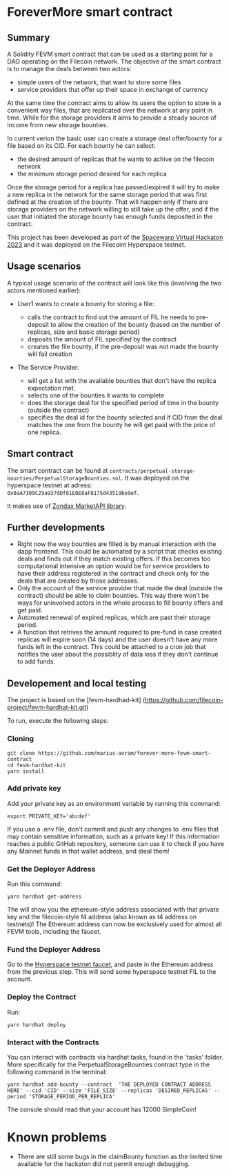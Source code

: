 # ForeverMore smart contract

## Summary

A Solidity FEVM smart contract that can be used as a starting point for a DAO operating on the Filecoin network.
The objective of the smart contract is to manage the deals between two actors:
- simple users of the network, that want to store some files
- service providers that offer up their space in exchange of currency

At the same time the contract aims to allow its users the option to store in a convenient way files, that are replicated over the network at any point in time. While for the storage providers it aims to provide a steady source of income from new storage bounties.

In current verion the basic user can create a storage deal offer/bounty for a file based on its CID. For each bounty he can
select:
- the desired amount of replicas that he wants to achive on the filecoin network
- the minimum storage period desired for each replica

Once the storage period for a replica has passed/expired it will try to make a new replica in the network for the same storage period that was first defined at the creation of the bounty. That will happen only if there are storage providers on the network willing to still take up the offer, and if the user that initiated the storage bounty has enough funds deposited in the contract.

This project has been developed as part of the [Spacewarp Virtual Hackaton 2023](https://ethglobal.com/events/spacewarp) and it was deployed on the Filecoint Hyperspace testnet.

## Usage scenarios

A typical usage scenario of the contract will look like this (involving the two actors mentioned earlier):

- User1 wants to create a bounty for storing a file:
  - calls the contract to find out the amount of FIL he needs to pre-deposit to allow the creation of the bounty (based on the number of replicas, size and basic storage period)
  - deposits the amount of FIL specified by the contract
  - creates the file bounty, if the pre-deposit was not made the bounty will fail creation

- The Service Provider:
  - will get a list with the available bounties that don't have the replica expectation met.
  - selects one of the bounties it wants to complete
  - does the storage deal for the specified period of time in the bounty (outside the contract)
  - specifies the deal id for the bounty selected and if CID from the deal matches the one from the bounty he will get paid with the price of one replica.

## Smart contract

The smart contract can be found at `contracts/perpetual-storage-bounties/PerpetualStorageBounties.sol`.
It was deployed on the hyperspace testnet at adress: `0x0aA7309C29a937dDf81E0E0aF8175d43519be9ef`.

It makes use of [Zondax MarketAPI library](https://github.com/Zondax/filecoin-solidity).

## Further developments
- Right now the way bounties are filled is by manual interaction with the dapp frontend. This could be automated by a script that checks existing deals and finds out if they match existing offers. If this becomes too computational intensive an option would be for service providers to have their address registered in the contract and check only for the deals that are created by those addresses.
- Only the account of the service provider that made the deal (outside the contract) should be able to claim bounties. This way there won't be ways for uninvolved actors in the whole process to fill bounty offers and get paid.
- Automated renewal of expired replicas, which are past their storage period.
- A function that retrives the amount required to pre-fund in case created replicas will expire soon (14 days) and the user doesn't have any more funds left in the contract. This could be attached to a cron job that notifies the user about the possiblity of data loss if they don't continue to add funds.




## Developement and local testing

The project is based on the [fevm-hardhad-kit] (https://github.com/filecoin-project/fevm-hardhat-kit.git)

To run, execute the following steps:

### Cloning

```
git clone https://github.com/marius-avram/forever-more-fevm-smart-contract
cd fevm-hardhat-kit
yarn install
```

### Add private key

Add your private key as an environment variable by running this command:

 ```
export PRIVATE_KEY='abcdef'
```

If you use a .env file, don't commit and push any changes to .env files that may contain sensitive information, such as a private key! If this information reaches a public GitHub repository, someone can use it to check if you have any Mainnet funds in that wallet address, and steal them!


### Get the Deployer Address

Run this command:
```
yarn hardhat get-address
```

The will show you the ethereum-style address associated with that private key and the filecoin-style f4 address (also known as t4 address on testnets)! The Ethereum address can now be exclusively used for almost all FEVM tools, including the faucet.


### Fund the Deployer Address

Go to the [Hyperspace testnet faucet](https://hyperspace.yoga/#faucet), and paste in the Ethereum address from the previous step. This will send some hyperspace testnet FIL to the account.


### Deploy the Contract

Run: 

 ```
yarn hardhat deploy
```


### Interact with the Contracts

You can interact with contracts via hardhat tasks, found in the 'tasks' folder. More specifically for the PerpetualStorageBounties contract type in the following command in the terminal:

 ```
 yarn hardhat add-bounty --contract  'THE DEPLOYED CONTRACT ADDRESS HERE' --cid 'CID' --size 'FILE_SIZE' --replicas 'DESIRED_REPLICAS' --period 'STORAGE_PERIOD_PER_REPLICA'
```

The console should read that your account has 12000 SimpleCoin!

# Known problems

- There are still some bugs in the claimBounty function as the limited time available for the hackaton did not permit enough debugging. 